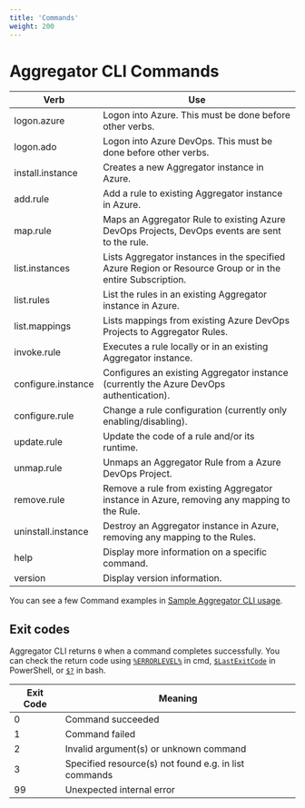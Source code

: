 ```yaml
---
title: 'Commands'
weight: 200
---
```


# Aggregator CLI Commands


 Verb               | Use
--------------------|----------------------------------------
logon.azure         | Logon into Azure. This must be done before other verbs.
logon.ado           | Logon into Azure DevOps. This must be done before other verbs.
install.instance    | Creates a new Aggregator instance in Azure. 
add.rule            | Add a rule to existing Aggregator instance in Azure.
map.rule            | Maps an Aggregator Rule to existing Azure DevOps Projects, DevOps events are sent to the rule.
list.instances      | Lists Aggregator instances in the specified Azure Region or Resource Group or in the entire Subscription.
list.rules          | List the rules in an existing Aggregator instance in Azure.
list.mappings       | Lists mappings from existing Azure DevOps Projects to Aggregator Rules.
invoke.rule         | Executes a rule locally or in an existing Aggregator instance.
configure.instance  | Configures an existing Aggregator instance (currently the Azure DevOps authentication).
configure.rule      | Change a rule configuration (currently only enabling/disabling).
update.rule         | Update the code of a rule and/or its runtime.
unmap.rule          | Unmaps an Aggregator Rule from a Azure DevOps Project.
remove.rule         | Remove a rule from existing Aggregator instance in Azure, removing any mapping to the Rule.
uninstall.instance  | Destroy an Aggregator instance in Azure, removing any mapping to the Rules.
help                | Display more information on a specific command.
version             | Display version information.

You can see a few Command examples in [Sample Aggregator CLI usage](command-examples/).

## Exit codes

Aggregator CLI returns `0` when a command completes successfully. You can check the return code using [`%ERRORLEVEL%`](https://ss64.com/nt/errorlevel.html) in cmd, [`$LastExitCode`](https://docs.microsoft.com/en-us/powershell/module/microsoft.powershell.core/about/about_automatic_variables) in PowerShell, or [`$?`](https://www.tldp.org/LDP/abs/html/exit-status.html) in bash.

 Exit Code | Meaning
-----------|---------------------------
         0 | Command succeeded
         1 | Command failed
         2 | Invalid argument(s) or unknown command
         3 | Specified resource(s) not found e.g. in list commands
        99 | Unexpected internal error
